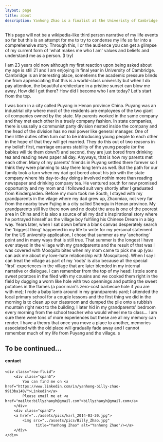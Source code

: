```yaml
---
layout: page
title: about
description: Yanhong Zhao is a finalist at the Univeristy of Cambridge reading Information and Computer Engineering
---
```


This page will not be a wikipedia-like third person narrative of my life events so far but this is an attempt for me to try to condense my life so far into a comprehensive story. Through this, I or the audience you can get a glimpse of my current form of 'what makes me who I am' values and beliefs and understand me as a person. (I try)

I am 23 years old now although my first reaction upon being asked about my age is still 21 and I am enjoying in final year in University of Cambridge. Cambridge is an interesting place, sometiems the academic pressure blinds me from appreaciating that this is a world-class university but when I do pay attention, the beautiful architecture in a pristine sunset can blow me away. How did I get there? How did I become who I am today? Let's start from the top.

I was born in a city called Puyang in Henan province China. Puyang was an industrial city where most of the residents are employees of the two giant oil companies owned by the state. My parents worked in the same company and they met each other in a truely company fashion. In state companies, there is ususally a communist party division nested inside the company and the head of the division has no real power like general manager. One of their little duties often turn out to be introducing young people to each other in the hope of that they will get married. They do this out of two reasons in my belief: first, marriage ensures stability of the young people (or the babies will tie them down?) and second, they are just bored from drinking tea and reading news paper all day. Anyways, that is how my parents met each other. Many of my parents' friends in Puyang settled there forever so I think they were planning to stay there long term as well. But the path for our family took a turn when my dad got bored about his job with the state company where his day-to-day doings involved nothin more than reading newspaper and drinking company tea. He ventured south for new promised opportunity and my mom and I followed suit very shortly after I graduated from Kindergarden. Before my mom took me South, I stayed with my grandparents in the vilage where my dad grew up, Zhaomiao, not very far from the nearby town Fujing in a city called Shenqiu in Henan province. My grandparents still live there now and no doubt the area is one of the poorest area in China and it is also a source of all my dad's inspirational story where he portrayed himself as the village boy fulfiling his Chinese Dream in a big way. Years later, when I sat down before a blank canvas desperately search the 'biggest thing' happened in my life to write for my personal statement for the US university application, I chose that summer as my 'anchoring' point and in many ways that is still true. That summer is the longest I have ever stayed in the village with my grandparents and the result of that was I was covered with Mosquito bites when my mom came to pick me up (you can ask me about my love-hate relationship with Mosquitoes). When I say I can treat the village as part of my 'roots' is also because all the special 'first' experiences in the village that are later blended in my internal narrative or dialogue. I can remember from the top of my head: I stole some sweet potatoes in the filed with my cousins and we cooked them right in the field by dugging a worm like hole with two opennings and putting the sweet potatoes in the flames (a poor man's zero-cost barbecue hole if you are with me); I rode a baby lamb around in my grandparents yard; I attended the local primary school for a couple lessons and the first thing we did in the morning is to clean up our classroom and dumped the pile onto a rubbish mountain right next to the building; I later hid in my grandparents' bedroom every morning from the school teacher who would wheel me to class... I am sure there were tons of more experiences but these are all my memory can render. I have a theory that once you move a place to another, memories associated with the old place will gradually fade away and I cannot remember much of my life from Puyang and the village. s

To be continued...
---

<div class="container">
<h4><a name="contact"></a>contact</h4>

    <div class="row-fluid">
        <div class="span5">
            You can find me on <a href="https://www.linkedin.com/in/yanhong-billy-zhao-9913ba140/">Linkedin</a>
            Please email me at <a href="mailto:billyzhaoyh@gmail.com">billyzhaoyh@gmail.com</a>
        </div>
        <div class="span2">
        <a href="../assets/pics/karl_2014-03-30.jpg">
            <img src="../assets/pics/Billy_Zhao.jpg"
                  title="Yanhong Zhao" alt="Yanhong Zhao"/></a>
        </div>
    </div>
</div>
